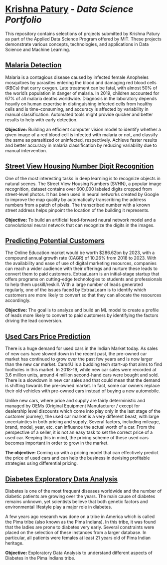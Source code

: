 # <a href="https://www.linkedin.com/in/krishnapatury/" rel="nofollow">Krishna Patury</a> - <i>Data Science Portfolio</i>


This repository contains selections of projects submitted by Krishna Patury as part of the Applied Data Science Program offered by MIT. These projects demonstrate various concepts, technologies, and applications in Data Science and Machine Learning.


## <a href="https://github.com/krishnapatury/DataScience/blob/main/KrishnaPatury_Malaria_Detection.ipynb" rel="nofollow">Malaria Detection</a> 
Malaria is a contagious disease caused by infected female Anopheles mosquitoes by parasites entering the blood and damaging red blood cells (RBCs) that carry oxygen. Late treatment can be fatal, with almost 50% of the world’s population in danger of malaria. In 2019, children accounted for 67% of all malaria deaths worldwide. Diagnosis in the laboratory depends heavily on human expertise in distinguishing infected cells from healthy cells and is time-consuming, and accuracy is affected by variability in manual classification. Automated tools might provide quicker and better results to help with early detection.

<b>Objective:</b>
Building an efficient computer vision model to identify whether a given image of a red blood cell is infected with malaria or not, and classify the same as parasitized or uninfected, respectively. Achieve faster results and better accuracy in malaria classification by reducing variability due to manual intervention.


## <a href="https://github.com/krishnapatury/DataScience/blob/main/DeepLearning_SVHN_Digit_Recognition.ipynb" rel="nofollow">Street View Housing Number Digit Recognition</a> 
One of the most interesting tasks in deep learning is to recognize objects in natural scenes. The Street View Housing Numbers (SVHN), a popular image recognition, dataset contains over 600,000 labeled digits cropped from street-level photos. It has been used in neural networks created by Google to improve the map quality by automatically transcribing the address numbers from a patch of pixels. The transcribed number with a known street address helps pinpoint the location of the building it represents.

<b>Objective:</b>
To build an artificial feed-forward neural network model and a convolutional neural network that can recognize the digits in the images.


## <a href="https://github.com/krishnapatury/DataScience/blob/main/Classification_DecisionTrees_RandomForest.ipynb" rel="nofollow">Predicting Potential Customers</a> 
The Online Education market would be worth $286.62bn by 2023, with a compound annual growth rate (CAGR) of 10.26% from 2018 to 2023. With the availability and ease of use of digital marketing resources, companies can reach a wider audience with their offerings and nurture these leads to convert them to paid customers. ExtraaLearn is an initial-stage startup that offers programs on cutting-edge technologies to students and professionals to help them upskill/reskill. With a large number of leads generated regularly, one of the issues faced by ExtraaLearn is to identify which customers are more likely to convert so that they can allocate the resources accordingly. 

<b>Objective:</b>
The goal is to analyze and build an ML model to create a profile of leads more likely to convert to paid customers by identifying the factors driving the lead conversion.

## <a href="https://github.com/krishnapatury/DataScience/blob/main/Used_Cars_Price_Prediction.ipynb" rel="nofollow">Used Cars Price Prediction</a>
There is a huge demand for used cars in the Indian Market today. As sales of new cars have slowed down in the recent past, the pre-owned car market has continued to grow over the past few years and is now larger than the new car market. Cars4U is a budding tech start-up that aims to find footholes in this market. In 2018-19, while new car sales were recorded at 3.6 million units, around 4 million second-hand cars were bought and sold. There is a slowdown in new car sales and that could mean that the demand is shifting towards the pre-owned market. In fact, some car owners replace their old vehicles with pre-owned cars instead of buying a new automobile.

Unlike new cars, where price and supply are fairly deterministic and managed by OEMs (Original Equipment Manufacturer / except for dealership level discounts which come into play only in the last stage of the customer journey), the used car market is a very different beast, with large uncertainties in both pricing and supply. Several factors, including mileage, brand, model, year, etc. can influence the actual worth of a car. From the perspective of a seller, it is not an easy task to set the correct price of a used car. Keeping this in mind, the pricing scheme of these used cars becomes important in order to grow in the market.

<b>The objective:</b>
Coming up with a pricing model that can effectively predict the price of used cars and can help the business in devising profitable strategies using differential pricing.

## <a href="https://github.com/krishnapatury/DataScience/blob/main/Pima_Indians_Diabetes_Analysis.ipynb" rel="nofollow">Diabetes Exploratory Data Analysis</a>

Diabetes is one of the most frequent diseases worldwide and the number of diabetic patients are growing over the years. The main cause of diabetes remains unknown, yet scientists believe that both genetic factors and environmental lifestyle play a major role in diabetes.

A few years ago research was done on a tribe in America which is called the Pima tribe (also known as the Pima Indians). In this tribe, it was found that the ladies are prone to diabetes very early. Several constraints were placed on the selection of these instances from a larger database. In particular, all patients were females at least 21 years old of Pima Indian heritage.

<b>Objective:</b>
Exploratory Data Analysis to understand different aspects of Diabetes in the Pima Indians tribe.

